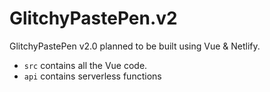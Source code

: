 # GlitchyPastePen.v2

GlitchyPastePen v2.0 planned to be built using Vue &amp; Netlify.

- `src` contains all the Vue code.
- `api` contains serverless functions